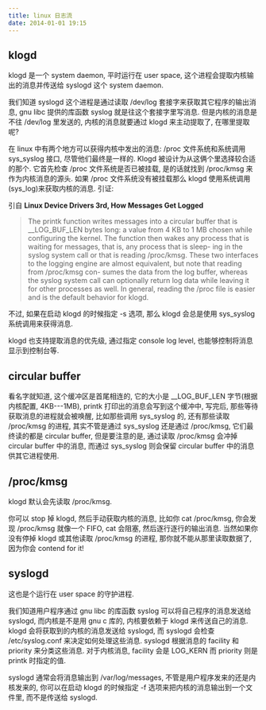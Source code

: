 ```yaml
---
title: linux 日志流
date: 2014-01-01 19:15
---
```


## klogd

klogd 是一个 system daemon, 平时运行在 user space, 这个进程会提取内核输出的消息并传送给 syslogd 这个 system daemon. 

我们知道 syslogd 这个进程是通过读取 /dev/log 套接字来获取其它程序的输出消息, gnu libc 提供的库函数 syslog 就是往这个套接字里写消息. 但是内核的消息是不往 /dev/log 里发送的, 内核的消息就要通过 klogd 来主动提取了, 在哪里提取呢?

在 linux 中有两个地方可以获得内核中发出的消息: /proc 文件系统和系统调用 sys\_syslog 接口, 尽管他们最终是一样的. Klogd 被设计为从这俩个里选择较合适的那个. 它首先检查 /proc 文件系统是否已被挂载, 是的话就找到 /proc/kmsg 来作为内核消息的源头. 如果 /proc 文件系统没有被挂载那么 klogd 使用系统调用(sys\_log)来获取内核的消息. 引证: 

引自 __Linux Device Drivers 3rd, How Messages Get Logged__
> The printk function writes messages into a circular buffer that is \_\_LOG_BUF_LEN bytes
long: a value from 4 KB to 1 MB chosen while configuring the kernel. The function
then wakes any process that is waiting for messages, that is, any process that is sleep-
ing in the syslog system call or that is reading /proc/kmsg. These two interfaces to the
logging engine are almost equivalent, but note that reading from /proc/kmsg con-
sumes the data from the log buffer, whereas the syslog system call can optionally
return log data while leaving it for other processes as well. In general, reading the
/proc file is easier and is the default behavior for klogd. 

不过, 如果在启动 klogd 的时候指定 -s 选项, 那么 klogd 会总是使用 sys\_syslog 系统调用来获得消息.

klogd 也支持提取消息的优先级, 通过指定 console log level, 也能够控制将消息显示到控制台等.

## circular buffer

看名字就知道, 这个缓冲区是首尾相连的, 它的大小是 \_\_LOG\_BUF\_LEN 字节(根据内核配置, 4KB---1MB), printk 打印出的消息会写到这个缓冲中, 写完后, 那些等待获取消息的进程就会被唤醒, 比如那些调用 sys\_syslog 的, 还有那些读取 /proc/kmsg 的进程, 其实不管是通过 sys\_syslog 还是通过 /proc/kmsg, 它们最终读的都是 circular buffer, 但是要注意的是, 通过读取 /proc/kmsg 会冲掉 circular buffer 中的消息, 而通过 sys\_syslog 则会保留 circular buffer 中的消息供其它进程使用.

## /proc/kmsg

klogd 默认会先读取 /proc/kmsg. 

你可以 stop 掉 klogd, 然后手动获取内核的消息, 比如你 cat /proc/kmsg, 你会发现 /proc/kmsg 就像一个 FIFO, cat 会阻塞, 然后逐行逐行的输出消息. 当然如果你没有停掉 klogd 或其他读取 /proc/kmsg 的进程, 那你就不能从那里读取数据了, 因为你会 contend for it!

## syslogd

这也是个运行在 user space 的守护进程.  

我们知道用户程序通过 gnu libc 的库函数 syslog 可以将自己程序的消息发送给 syslogd, 而内核是不是用 gnu c 库的, 内核要依赖于 klogd 来传送自己的消息.  
klogd 会将获取到的内核的消息发送给 syslogd, 而 syslogd 会检查 /etc/syslog.conf 来决定如何处理这些消息. syslogd 根据消息的 facility 和 priority 来分类这些消息. 对于内核消息, facility 会是 LOG\_KERN 而 priority 则是 printk 时指定的值.

syslogd 通常会将消息输出到 /var/log/messages, 不管是用户程序发来的还是内核发来的, 你可以在启动 klogd 的时候指定 -f 选项来把内核的消息输出到一个文件里, 而不是传送给 syslogd.